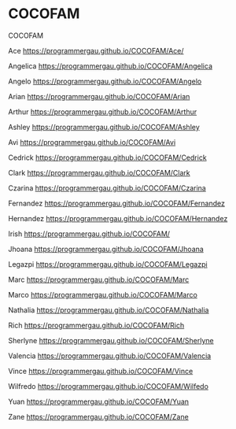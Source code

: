 # COCOFAM
COCOFAM


Ace
https://programmergau.github.io/COCOFAM/Ace/

Angelica
https://programmergau.github.io/COCOFAM/Angelica

Angelo
https://programmergau.github.io/COCOFAM/Angelo

Arian
https://programmergau.github.io/COCOFAM/Arian

Arthur
https://programmergau.github.io/COCOFAM/Arthur

Ashley
https://programmergau.github.io/COCOFAM/Ashley

Avi
https://programmergau.github.io/COCOFAM/Avi

Cedrick
https://programmergau.github.io/COCOFAM/Cedrick

Clark
https://programmergau.github.io/COCOFAM/Clark

Czarina
https://programmergau.github.io/COCOFAM/Czarina

Fernandez
https://programmergau.github.io/COCOFAM/Fernandez

Hernandez
https://programmergau.github.io/COCOFAM/Hernandez

Irish
https://programmergau.github.io/COCOFAM/

Jhoana
https://programmergau.github.io/COCOFAM/Jhoana

Legazpi
https://programmergau.github.io/COCOFAM/Legazpi

Marc
https://programmergau.github.io/COCOFAM/Marc

Marco
https://programmergau.github.io/COCOFAM/Marco

Nathalia
https://programmergau.github.io/COCOFAM/Nathalia

Rich
https://programmergau.github.io/COCOFAM/Rich

Sherlyne
https://programmergau.github.io/COCOFAM/Sherlyne

Valencia
https://programmergau.github.io/COCOFAM/Valencia

Vince
https://programmergau.github.io/COCOFAM/Vince

Wilfredo
https://programmergau.github.io/COCOFAM/Wilfedo

Yuan
https://programmergau.github.io/COCOFAM/Yuan

Zane
https://programmergau.github.io/COCOFAM/Zane
